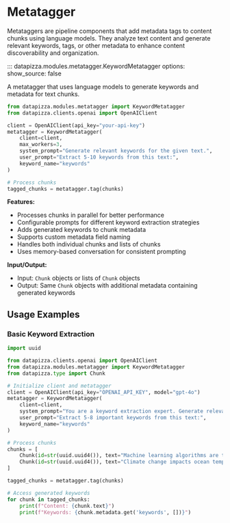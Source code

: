 # Metatagger

Metataggers are pipeline components that add metadata tags to content chunks using language models. They analyze text content and generate relevant keywords, tags, or other metadata to enhance content discoverability and organization.

<!-- prettier-ignore -->
::: datapizza.modules.metatagger.KeywordMetatagger
    options:
        show_source: false



A metatagger that uses language models to generate keywords and metadata for text chunks.

```python
from datapizza.modules.metatagger import KeywordMetatagger
from datapizza.clients.openai import OpenAIClient

client = OpenAIClient(api_key="your-api-key")
metatagger = KeywordMetatagger(
    client=client,
    max_workers=3,
    system_prompt="Generate relevant keywords for the given text.",
    user_prompt="Extract 5-10 keywords from this text:",
    keyword_name="keywords"
)

# Process chunks
tagged_chunks = metatagger.tag(chunks)
```

**Features:**

- Processes chunks in parallel for better performance
- Configurable prompts for different keyword extraction strategies
- Adds generated keywords to chunk metadata
- Supports custom metadata field naming
- Handles both individual chunks and lists of chunks
- Uses memory-based conversation for consistent prompting

**Input/Output:**

- Input: `Chunk` objects or lists of `Chunk` objects
- Output: Same `Chunk` objects with additional metadata containing generated keywords

## Usage Examples

### Basic Keyword Extraction
```python
import uuid

from datapizza.clients.openai import OpenAIClient
from datapizza.modules.metatagger import KeywordMetatagger
from datapizza.type import Chunk

# Initialize client and metatagger
client = OpenAIClient(api_key="OPENAI_API_KEY", model="gpt-4o")
metatagger = KeywordMetatagger(
    client=client,
    system_prompt="You are a keyword extraction expert. Generate relevant, concise keywords.",
    user_prompt="Extract 5-8 important keywords from this text:",
    keyword_name="keywords"
)

# Process chunks
chunks = [
    Chunk(id=str(uuid.uuid4()), text="Machine learning algorithms are transforming healthcare diagnostics."),
    Chunk(id=str(uuid.uuid4()), text="Climate change impacts ocean temperatures and marine ecosystems.")
]

tagged_chunks = metatagger.tag(chunks)

# Access generated keywords
for chunk in tagged_chunks:
    print(f"Content: {chunk.text}")
    print(f"Keywords: {chunk.metadata.get('keywords', [])}")
```
